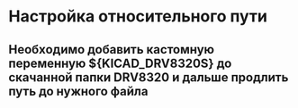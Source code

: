 # Настройка относительного пути
## Необходимо добавить кастомную переменную ${KICAD_DRV8320S} до скачанной папки DRV8320 и дальше продлить путь до нужного файла
